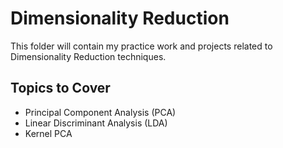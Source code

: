 # Dimensionality Reduction

This folder will contain my practice work and projects related to Dimensionality Reduction techniques.

## Topics to Cover
- Principal Component Analysis (PCA)
- Linear Discriminant Analysis (LDA)
- Kernel PCA
